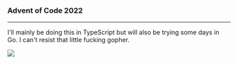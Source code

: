 ### Advent of Code 2022

---

I'll mainly be doing this in TypeScript but will also be trying some days in Go. I can't resist that little fucking gopher.

![]("https://i.pinimg.com/originals/2b/1d/cc/2b1dcc9cf6b6b8d9ed5301d467b64461.jpg")
